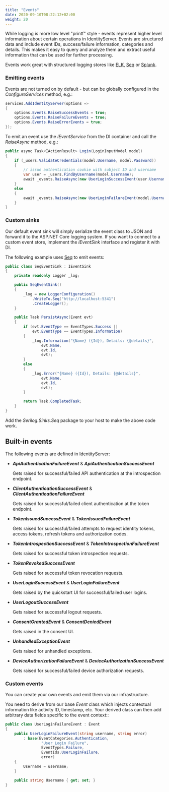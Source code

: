 ```yaml
---
title: "Events"
date: 2020-09-10T08:22:12+02:00
weight: 20
---
```


While logging is more low level "printf" style - events represent higher level information about certain operations in IdentityServer.
Events are structured data and include event IDs, success/failure information, categories and details.
This makes it easy to query and analyze them and extract useful information that can be used for further processing.

Events work great with structured logging stores like [ELK](https://www.elastic.co/webinars/introduction-elk-stack), [Seq](https://getseq.net) or [Splunk](https://www.splunk.com/).

### Emitting events
Events are not turned on by default - but can be globally configured in the *ConfigureServices* method, e.g.:

```cs
services.AddIdentityServer(options =>
{
    options.Events.RaiseSuccessEvents = true;
    options.Events.RaiseFailureEvents = true;
    options.Events.RaiseErrorEvents = true;
});
```

To emit an event use the *IEventService* from the DI container and call the *RaiseAsync* method, e.g.:

```cs
public async Task<IActionResult> Login(LoginInputModel model)
{
    if (_users.ValidateCredentials(model.Username, model.Password))
    {
        // issue authentication cookie with subject ID and username
        var user = _users.FindByUsername(model.Username);
        await _events.RaiseAsync(new UserLoginSuccessEvent(user.Username, user.SubjectId, user.Username));
    }
    else
    {
        await _events.RaiseAsync(new UserLoginFailureEvent(model.Username, "invalid credentials"));
    }
}
```

### Custom sinks
Our default event sink will simply serialize the event class to JSON and forward it to the ASP.NET Core logging system.
If you want to connect to a custom event store, implement the *IEventSink* interface and register it with DI.

The following example uses [Seq](https://getseq.net) to emit events:

```cs
public class SeqEventSink : IEventSink
{
    private readonly Logger _log;

    public SeqEventSink()
    {
        _log = new LoggerConfiguration()
            .WriteTo.Seq("http://localhost:5341")
            .CreateLogger();
    }

    public Task PersistAsync(Event evt)
    {
        if (evt.EventType == EventTypes.Success ||
            evt.EventType == EventTypes.Information)
        {
            _log.Information("{Name} ({Id}), Details: {@details}",
                evt.Name,
                evt.Id,
                evt);
        }
        else
        {
            _log.Error("{Name} ({Id}), Details: {@details}",
                evt.Name,
                evt.Id,
                evt);
        }

        return Task.CompletedTask;
    }
}
```

Add the *Serilog.Sinks.Seq* package to your host to make the above code work.

## Built-in events
The following events are defined in IdentityServer:

* ***ApiAuthenticationFailureEvent*** & ***ApiAuthenticationSuccessEvent***

    Gets raised for successful/failed API authentication at the introspection endpoint.

* ***ClientAuthenticationSuccessEvent*** & ***ClientAuthenticationFailureEvent***
    
    Gets raised for successful/failed client authentication at the token endpoint.

* ***TokenIssuedSuccessEvent*** & ***TokenIssuedFailureEvent***

    Gets raised for successful/failed attempts to request identity tokens, access tokens, refresh tokens and authorization codes.

* ***TokenIntrospectionSuccessEvent*** & ***TokenIntrospectionFailureEvent***

    Gets raised for successful token introspection requests.

* ***TokenRevokedSuccessEvent***

    Gets raised for successful token revocation requests.

* ***UserLoginSuccessEvent*** & ***UserLoginFailureEvent***

    Gets raised by the quickstart UI for successful/failed user logins.

* ***UserLogoutSuccessEvent***

    Gets raised for successful logout requests.

* ***ConsentGrantedEvent*** & ***ConsentDeniedEvent***

    Gets raised in the consent UI.

* ***UnhandledExceptionEvent***

    Gets raised for unhandled exceptions.

* ***DeviceAuthorizationFailureEvent*** & ***DeviceAuthorizationSuccessEvent***

    Gets raised for successful/failed device authorization requests.

### Custom events
You can create your own events and emit them via our infrastructure.

You need to derive from our base *Event* class which injects contextual information like activity ID, timestamp, etc.
Your derived class can then add arbitrary data fields specific to the event context::

```cs
public class UserLoginFailureEvent : Event
{
    public UserLoginFailureEvent(string username, string error)
        : base(EventCategories.Authentication,
                "User Login Failure",
                EventTypes.Failure, 
                EventIds.UserLoginFailure,
                error)
    {
        Username = username;
    }

    public string Username { get; set; }
}
```